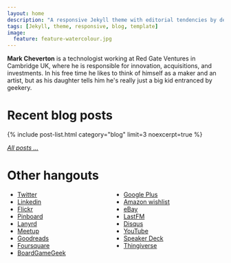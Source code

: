 ```yaml
---
layout: home
description: "A responsive Jekyll theme with editorial tendencies by designer Michael Rose."
tags: [Jekyll, theme, responsive, blog, template]
image:
  feature: feature-watercolour.jpg
---
```


**Mark Cheverton** is a technologist working at Red Gate Ventures in
Cambridge UK, where he is responsible for innovation,
acquisitions, and investments. In his free time he likes to think of
himself as a maker and an artist, but as his daughter tells him he's
really just a big kid entranced by geekery.

# Recent blog posts

{% include post-list.html category="blog" limit=3 noexcerpt=true %}

*[All posts ...](/blog)*

# Other hangouts

<ul style="-webkit-column-count: 2; column-count: 2;">
  <li><a href="http://twitter.com/ennui2342" rel="me">Twitter</a></li>
  <li><a href="http://linkedin.com/in/markcheverton" rel="me">Linkedin</a></li>
  <li><a href="http://flickr.com/ennui2342" rel="me">Flickr</a></li>
  <li><a href="https://pinboard.in/u:ennui2342" rel="me">Pinboard</a></li>
  <li><a href="http://lanyrd.com/ennui2342" rel="me">Lanyrd</a></li>
  <li><a href="http://www.meetup.com/Cambridge-sketch-group/members/9058511/" rel="me">Meetup</a></li>
  <li><a href="http://www.goodreads.com/ennui2342" rel="me">Goodreads</a></li>
  <li><a href="https://foursquare.com/ennui2342" rel="me">Foursquare</a></li>
  <li><a href="http://boardgamegeek.com/user/ennui" rel="me">BoardGameGeek</a></li>
  <li><a href="https://plus.google.com/110560929370891202956" rel="me">Google Plus</a></li>
  <li><a href="http://www.amazon.co.uk/registry/wishlist/RMCAPGKQ2AK" rel="me">Amazon wishlist</a></li>
  <li><a href="http://www.ebay.co.uk/usr/ennui2342" rel="me">eBay</a></li>
  <li><a href="http://www.last.fm/user/ennui2342" rel="me">LastFM</a></li>
  <li><a href="http://disqus.com/ennui2342/" rel="me">Disqus</a></li>
  <li><a href="http://www.youtube.com/channel/UCygpE0e_YXItfpo-JHMy_UQ" rel="me">YouTube</a></li>
  <li><a href="https://speakerdeck.com/ennui2342" rel="me">Speaker Deck</a></li>
  <li><a href="http://www.thingiverse.com/ennui2342" rel="me">Thingiverse</a></li>
  <!-- Etsy -->
</ul>

